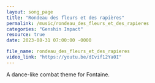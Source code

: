 ```yaml
---
layout: song_page
title: "Rondeau des fleurs et des rapières"
permalink: /music/rondeau_des_fleurs_et_des_rapieres
categories: "Genshin Impact"
resource: true
date: 2023-08-31 07:00:00 -0000

file_name: rondeau_des_fleurs_et_des_rapieres
video_link: "https://youtu.be/dIvif12Ya0I"
---
```


A dance-like combat theme for Fontaine. 